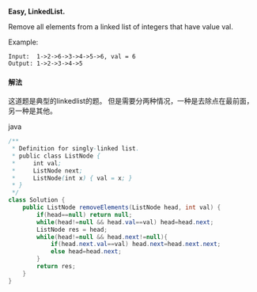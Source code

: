 **Easy,
LinkedList.**

Remove all elements from a linked list of integers that have value val.

Example:
```
Input:  1->2->6->3->4->5->6, val = 6
Output: 1->2->3->4->5
```

#### 解法

这道题是典型的linkedlist的题。
但是需要分两种情况，一种是去除点在最前面，
另一种是其他。


java
```java
/**
 * Definition for singly-linked list.
 * public class ListNode {
 *     int val;
 *     ListNode next;
 *     ListNode(int x) { val = x; }
 * }
 */
class Solution {
    public ListNode removeElements(ListNode head, int val) {
        if(head==null) return null;
        while(head!=null && head.val==val) head=head.next;
        ListNode res = head;
        while(head!=null && head.next!=null){
            if(head.next.val==val) head.next=head.next.next;
            else head=head.next;
        }
        return res;
    }
}
```